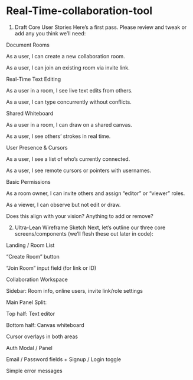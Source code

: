 # Real-Time-collaboration-tool

1. Draft Core User Stories
Here’s a first pass. Please review and tweak or add any you think we’ll need:

Document Rooms

As a user, I can create a new collaboration room.

As a user, I can join an existing room via invite link.

Real-Time Text Editing

As a user in a room, I see live text edits from others.

As a user, I can type concurrently without conflicts.

Shared Whiteboard

As a user in a room, I can draw on a shared canvas.

As a user, I see others’ strokes in real time.

User Presence & Cursors

As a user, I see a list of who’s currently connected.

As a user, I see remote cursors or pointers with usernames.

Basic Permissions

As a room owner, I can invite others and assign “editor” or “viewer” roles.

As a viewer, I can observe but not edit or draw.

Does this align with your vision? Anything to add or remove?

2. Ultra-Lean Wireframe Sketch
Next, let’s outline our three core screens/components (we’ll flesh these out later in code):

Landing / Room List

“Create Room” button

“Join Room” input field (for link or ID)

Collaboration Workspace

Sidebar: Room info, online users, invite link/role settings

Main Panel Split:

Top half: Text editor

Bottom half: Canvas whiteboard

Cursor overlays in both areas

Auth Modal / Panel

Email / Password fields + Signup / Login toggle

Simple error messages